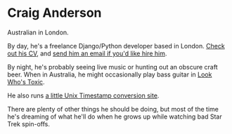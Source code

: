 # Craig Anderson

Australian in London.

By day, he's a freelance Django/Python developer based in London. [Check out his <abbr title="curriculum vitae">CV</abbr>](/cv), and [send him an email if you'd like hire him](mailto:craiga@craiga.id.au).

By night, he's probably seeing live music or hunting out an obscure craft beer. When in Australia, he might occasionally play bass guitar in [Look Who's Toxic](http://lookwhostoxic.com).

He also runs [a little Unix Timestamp conversion site](https://www.unixtimesta.mp).

There are plenty of other things he should be doing, but most of the time he's dreaming of what he'll do when he grows up while watching bad Star Trek spin-offs.
